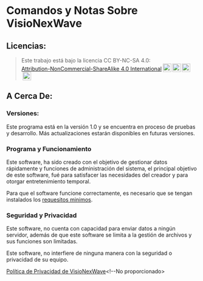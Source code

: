 <!--
 Yb    dP 88 .dP"Y8 88  dP"Yb  88b 88 888888 Yb  dP Yb        dP    db    Yb    dP 888888 
  Yb  dP  88 `Ybo." 88 dP   Yb 88Yb88 88__    YbdP   Yb  db  dP    dPYb    Yb  dP  88__   
   YbdP   88 o.`Y8b 88 Yb   dP 88 Y88 88""    dPYb    YbdPYbdP    dP__Yb    YbdP   88""   
    YP    88 8bodP' 88  YbodP  88  Y8 888888 dP  Yb    YP  YP    dP""""Yb    YP    888888 


 Program: VisioNexWave
 Supportes by: FvhirNex
-->

# Comandos y Notas Sobre VisioNexWave

## Licencias:

<!--Programa Oficial está ubicado públicamente en [Github](https://github.com "Github Sitio Oficial").-->

><p xmlns:cc="http://creativecommons.org/ns#" >Este trabajo está bajo la licencia  CC BY-NC-SA 4.0: <a href="http://creativecommons.org/licenses/by-nc-sa/4.0/?ref=chooser-v1" target="_blank" rel="license noopener noreferrer" style="display:inline-block;">Attribution-NonCommercial-ShareAlike 4.0 International<img style="height:22px!important;margin-left:3px;vertical-align:text-bottom;" src="https://mirrors.creativecommons.org/presskit/icons/cc.svg?ref=chooser-v1"><img style="height:22px!important;margin-left:3px;vertical-align:text-bottom;" src="https://mirrors.creativecommons.org/presskit/icons/by.svg?ref=chooser-v1"><img style="height:22px!important;margin-left:3px;vertical-align:text-bottom;" src="https://mirrors.creativecommons.org/presskit/icons/nc.svg?ref=chooser-v1"><img style="height:22px!important;margin-left:3px;vertical-align:text-bottom;" src="https://mirrors.creativecommons.org/presskit/icons/sa.svg?ref=chooser-v1"></a></p>

## A Cerca De:

### __Versiones:__

Este programa está en la versión 1.0 y se encuentra en proceso de pruebas y desarrollo. Más actualizaciones estarán disponibles en futuras versiones.

### __Programa y Funcionamiento__

Este software, ha sido creado con el objetivo de gestionar datos rápidamente y funciones de administración del sistema, el principal objetivo de este software, fué para satisfacer las necesidades del creador y para otorgar entretenimiento temporal.

Para que el software funcione correctamente, es necesario que se tengan instalados los [requesitos minimos](ABOUT/dependeny.txt).

### __Seguridad y Privacidad__

Este software, no cuenta con capacidad para enviar datos a ningún servidor, además de que este software se limita a la gestión de archivos y sus funciones son limitadas.

Este software, no interfiere de ninguna manera con la seguridad o privacidad de su equipo.

[Política de Privacidad de VisioNexWave](ABOUT/politica_privacidad.md)<!--No proporcionado>


<!--### __Actualizaciones__

Última actualización del software [24/10/2023]

### Lista de Comandos principales del programa:

| Comandos Iniciales: | Descripción | Estado |
|----------|----------|----------|
| ex-    | Inicio Ventana Información   | [x] Activo   |
| re-    | Limpieza Registro `log.txt`   | [x] Activo   |
| hi-    | Mostrar Registro en Vivo   | [ ] Inctivo   |
| ab-    | Mostrar Información de Programa   | [ ] Inctivo   |
| md-    | Mostrar Documento `.md`  | [ ] Inctivo   |
| ex-    | Detener Proceso Aplicación   | [ ] Inctivo   |

### Lista de Comandos en red del programa:

| Comandos en Red: | Descripción | Estado |
|----------|----------|----------|
| show-net-packet    | Mostrar Paquetes en Red   | Estado   |
| show-current-ipall    | Mostrar IP (Comando `ipconfig/all`)   | [ ] Inctivo   |

### Lista de Comandos administrador:

| Comandos Gestión: | Descripción | Estado |
|----------|----------|----------|
| bloq-ssn     | Bloquar sesión | [ ] Inactivo    |
| strt-nw-cmd     | Inicio nuevo CMD | [ ] Inactivo    |
-->